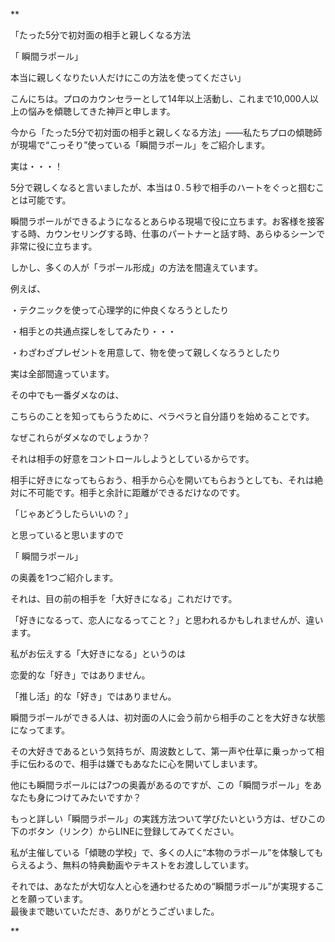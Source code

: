 **

「たった5分で初対面の相手と親しくなる方法 

「 瞬間ラポール」

本当に親しくなりたい人だけにこの方法を使ってください」

こんにちは。プロのカウンセラーとして14年以上活動し、これまで10,000人以上の悩みを傾聴してきた神戸と申します。

今から「たった5分で初対面の相手と親しくなる方法」――私たちプロの傾聴師が現場で“こっそり”使っている「瞬間ラポール」をご紹介します。

実は・・・！

5分で親しくなると言いましたが、本当は０.５秒で相手のハートをぐっと掴むことは可能です。

瞬間ラポールができるようになるとあらゆる現場で役に立ちます。お客様を接客する時、カウンセリングする時、仕事のパートナーと話す時、あらゆるシーンで非常に役に立ちます。

しかし、多くの人が「ラポール形成」の方法を間違えています。

例えば、

・テクニックを使って心理学的に仲良くなろうとしたり

・相手との共通点探しをしてみたり・・・

・わざわざプレゼントを用意して、物を使って親しくなろうとしたり

実は全部間違っています。

その中でも一番ダメなのは、

こちらのことを知ってもらうために、ペラペラと自分語りを始めることです。

なぜこれらがダメなのでしょうか？

それは相手の好意をコントロールしようとしているからです。

相手に好きになってもらおう、相手から心を開いてもらおうとしても、それは絶対に不可能です。相手と余計に距離ができるだけなのです。

「じゃあどうしたらいいの？」

と思っていると思いますので

「 瞬間ラポール」

の奥義を1つご紹介します。

それは、目の前の相手を「大好きになる」これだけです。

「好きになるって、恋人になるってこと？」と思われるかもしれませんが、違います。

私がお伝えする「大好きになる」というのは

恋愛的な「好き」ではありません。

「推し活」的な「好き」ではありません。

瞬間ラポールができる人は、初対面の人に会う前から相手のことを大好きな状態になってます。

その大好きであるという気持ちが、周波数として、第一声や仕草に乗っかって相手に伝わるので、相手は嫌でもあなたに心を開いてしまいます。

他にも瞬間ラポールには7つの奥義があるのですが、この「瞬間ラポール」をあなたも身につけてみたいですか？

もっと詳しい「瞬間ラポール」の実践方法ついて学びたいという方は、ぜひこの下のボタン（リンク）からLINEに登録してみてください。

  
私が主催している「傾聴の学校」で、多くの人に“本物のラポール”を体験してもらえるよう、無料の特典動画やテキストをお渡ししています。

それでは、あなたが大切な人と心を通わせるための“瞬間ラポール”が実現することを願っています。  
最後まで聴いていただき、ありがとうございました。

**